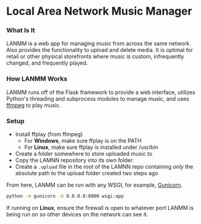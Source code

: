 # **L**ocal **A**rea **N**etwork **M**usic **M**anager
### What Is It
LANMM is a web app for managing music from across the same network. Also provides the functionality to upload and delete media. It is optimal for retail or other physical storefronts where music is custom, infrequently changed, and frequently played.

### How LANMM Works
LANMM runs off of the Flask framework to provide a web interface, utilizes Python's threading and subprocess modules to manage music, and uses [ffmpeg](https://www.ffmpeg.org/download.html) to play music.

### Setup
- Install ffplay (from ffmpeg)
    - For **Windows**, make sure ffplay is on the PATH
    - For **Linux**, make sure ffplay is installed under /usr/bin
- Create a folder somewhere to store uploaded music to
- Copy the LAMNN repository into its own folder.
- Create a `.upload` file in the root of the LAMNN repo containing *only* the absolute path to the upload folder created two steps ago

From here, LANMM can be run with any WSGI, for example, [Gunicorn](https://gunicorn.org/).
```bash
python -m gunicorn -b 0.0.0.0:8000 wsgi:app
```
If running on **Linux**, ensure the firewall is open to whatever port LANMM is being run on so other devices on the network can see it.